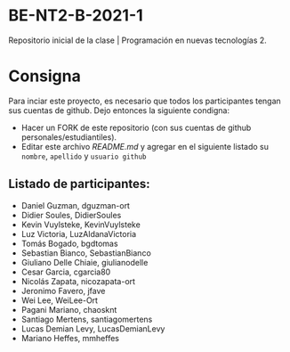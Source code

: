 # BE-NT2-B-2021-1

Repositorio inicial de la clase | Programación en nuevas tecnologías 2.

# Consigna

Para inciar este proyecto, es necesario que todos los participantes tengan sus cuentas de github. Dejo entonces la siguiente condigna:

- Hacer un FORK de este repositorio (con sus cuentas de github personales/estudiantiles).
- Editar este archivo _README.md_ y agregar en el siguiente listado su `nombre`, `apellido` y `usuario github`

## Listado de participantes:

- Daniel Guzman, dguzman-ort
- Didier Soules, DidierSoules
- Kevin Vuylsteke, KevinVuylsteke
- Luz Victoria, LuzAldanaVictoria
- Tomás Bogado, bgdtomas
- Sebastian Bianco, SebastianBianco
- Giuliano Delle Chiaie, giulianodelle
- Cesar Garcia, cgarcia80
- Nicolás Zapata, nicozapata-ort
- Jeronimo Favero, jfave
- Wei Lee, WeiLee-Ort
- Pagani Mariano, chaosknt
- Santiago Mertens, santiagomertens
- Lucas Demian Levy, LucasDemianLevy
- Mariano Heffes, mmheffes